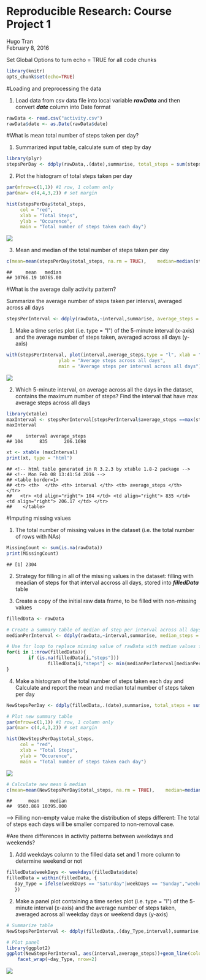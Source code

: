 # Reproducible Research: Course Project 1
Hugo Tran  
February 8, 2016  

Set Global Options to turn echo = TRUE for all code chunks


```r
library(knitr)
opts_chunk$set(echo=TRUE)
```

#Loading and preprocessing the data
 1. Load data from csv data file into local variable ***rawData*** and then convert
 ***date*** column into Date format

```r
rawData <- read.csv("activity.csv")
rawData$date <- as.Date(rawData$date)
```

  
#What is mean total number of steps taken per day?

1. Summarized input table, calculate sum of step by day

```r
library(plyr)
stepsPerDay <- ddply(rawData,.(date),summarise, total_steps = sum(steps))
```

2. Plot the histogram of total steps taken per day

```r
par(mfrow=c(1,1)) #1 row, 1 column only
par(mar= c(4,4,3,2)) # set margin

hist(stepsPerDay$total_steps, 
     col = "red", 
     xlab = "Total Steps", 
     ylab = "Occurence",
     main = "Total number of steps taken each day")
```

![](PA1_template_files/figure-html/histogram-1.png)

3. Mean and median of the total number of steps taken per day

```r
c(mean=mean(stepsPerDay$total_steps, na.rm = TRUE),    median=median(stepsPerDay$total_steps, na.rm = TRUE))
```

```
##     mean   median 
## 10766.19 10765.00
```

#What is the average daily activity pattern?

 Summarize the average number of steps taken per interval, averaged across all days


```r
stepsPerInterval <- ddply(rawData,~interval,summarise, average_steps = mean(steps, na.rm = TRUE))
```

1. Make a time series plot (i.e. type = "l") of the 5-minute interval (x-axis) and the average number of steps taken, averaged across all days (y-axis)


```r
with(stepsPerInterval, plot(interval,average_steps,type = "l", xlab = "Interval",
                   ylab = "Average steps across all days",
                   main = "Average steps per interval across all days"))
```

![](PA1_template_files/figure-html/linePlot-1.png)

2. Which 5-minute interval, on average across all the days in the dataset, contains the maximum number of steps?
        Find the interval that have max average steps across all days

```r
library(xtable)
maxInterval <- stepsPerInterval[stepsPerInterval$average_steps ==max(stepsPerInterval$average_steps),]
maxInterval
```

```
##     interval average_steps
## 104      835      206.1698
```

```r
xt <- xtable (maxInterval)
print(xt, type = "html")
```

```
## <!-- html table generated in R 3.2.3 by xtable 1.8-2 package -->
## <!-- Mon Feb 08 13:41:54 2016 -->
## <table border=1>
## <tr> <th>  </th> <th> interval </th> <th> average_steps </th>  </tr>
##   <tr> <td align="right"> 104 </td> <td align="right"> 835 </td> <td align="right"> 206.17 </td> </tr>
##    </table>
```


#Imputing missing values

1. The total number of missing values in the dataset (i.e. the total number of rows with NAs)

```r
MissingCount <- sum(is.na(rawData))
print(MissingCount)
```

```
## [1] 2304
```

2. Strategy for filling in all of the missing values in the dataset: filling with meadian of steps for that interval accross all days, stored into ***filledData*** table

3. Create a copy of the initial raw data frame, to be filled with non-missing values

```r
filledData <- rawData

# Create a summary table of median of step per interval across all days
medianPerInterval <- ddply(rawData,~interval,summarise, median_steps = median(steps, na.rm = TRUE))

# Use for loop to replace missing value of rawData with median values for the corresponding interval
for(i in 1:nrow(filledData)){
        if (is.na(filledData[i,"steps"]))
               filledData[i,"steps"] <- min(medianPerInterval[medianPerInterval$interval==filledData[i,"interval"],"median_steps"]) 
}
```

4. Make a histogram of the total number of steps taken each day and Calculate and report the mean and median total number of steps taken per day


```r
NewStepsPerDay <- ddply(filledData,.(date),summarise, total_steps = sum(steps))

# Plot new summary table
par(mfrow=c(1,1)) #1 row, 1 column only
par(mar= c(4,4,3,2)) # set margin

hist(NewStepsPerDay$total_steps, 
     col = "red", 
     xlab = "Total Steps", 
     ylab = "Occurence",
     main = "Total number of steps taken each day")
```

![](PA1_template_files/figure-html/reSummarize-1.png)

```r
# Calculate new mean & median
c(mean=mean(NewStepsPerDay$total_steps, na.rm = TRUE),    median=median(NewStepsPerDay$total_steps, na.rm = TRUE))
```

```
##      mean    median 
##  9503.869 10395.000
```

--> Filling non-empty value make the distribution of steps different: The total of steps each days will be smaller compared to non-removal case.

#Are there differences in activity patterns between weekdays and weekends?
1. Add weekdays column to the filled data set and 1 more column to determine weekend or not

```r
filledData$weekDays <- weekdays(filledData$date)
filledData = within(filledData, {
   day_Type = ifelse(weekDays == "Saturday"|weekDays == "Sunday","weekend","weekday")    
   })  
```

2. Make a panel plot containing a time series plot (i.e. type = "l") of the 5-minute interval (x-axis) and the average number of steps taken, averaged across all weekday days or weekend days (y-axis)


```r
# Summarize table 
NewStepsPerInterval <- ddply(filledData,.(day_Type,interval),summarise, average_steps = mean(steps, na.rm = TRUE))

# Plot panel
library(ggplot2)
ggplot(NewStepsPerInterval, aes(interval,average_steps))+geom_line(color="blue")+
    facet_wrap(~day_Type, nrow=2)
```

![](PA1_template_files/figure-html/CompareWeekendVsWeekday-1.png)


